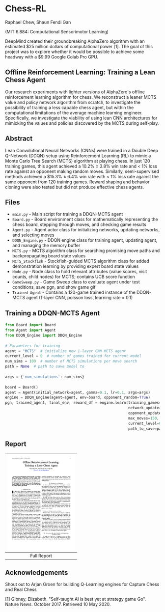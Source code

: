 # Chess-RL
Raphael Chew, Shaun Fendi Gan

(MIT 6.884: Computational Sensorimotor Learning)

DeepMind created their groundbreaking AlphaZero algorithm with an estimated $25 million dollars of computational power [1]. The goal of this project was to explore whether it would be possible to achieve some headway with a $9.99 Google Colab Pro GPU. 

## Offline Reinforcement Learning: Training a Lean Chess Agent

Our research experiments with lighter versions of AlphaZero's offline reinforcement learning algorithm for chess. We reconstruct a leaner MCTS value and policy network algorithm from scratch, to investigate the possibility of training a less capable chess agent, but within the computational limitations of the average machine learning engineer. Specifically, we investigate the viability of using lean CNN architectures for mimicking the values and policies discovered by the MCTS during self-play. 

## Abstract
Lean Convolutional Neural Networks (CNNs) were trained in a Double Deep Q-Network (DDQN) setup using Reinforcement Learning (RL) to mimic a Monte Carlo Tree Search (MCTS) algorithm at playing chess. In just 120 training games, this agent achieved a 10.2% ± 3.8% win rate and < 1% loss rate against an opponent making random moves. Similarly, semi-supervised methods achieved a $15.3% ± 6.4% win rate with < 1% loss rate against the same opponent from 120 training games. Reward shaping and behavior cloning were also tested but did not produce effective chess agents. 

## Files 
- `main.py` - Main script for training a DDQN-MCTS agent
- `Board.py` - Board environment class for mathematically representing the chess board, stepping through moves, and checking game results
- `Agent.py` - Agent actor class for initializing networks, updating networks, and selecting moves
- `DDQN_Engine.py` - DDQN engine class for training agent, updating agent, and managing the memory buffer
- `MCTS.py` - MCTS algorithm class for searching promising move paths and backpropagating board state values
- `MCTS_Stockfish` - Stockfish-guided MCTS algorithm class for added demonstration learning by providing expert board state values
- `Node.py` - Node class to hold relevant attributes (value scores, visit counts, child nodes) for MCTS; contains UCB score function
- `GameSweep.py` - Game Sweep class to evaluate agent under test conditions, save pgn, and show game gif
- `Trained Agent` - Contains a 120-game trained instance of the DDQN-MCTS agent (1-layer CNN, poisson loss, learning rate = 0.1)

## Training a DDQN-MCTS Agent
```python
from Board import Board
from Agent import Agent
from DDQN_Engine import DDQN_Engine

# Parameters for training
agent = "MCTS"  # initialize new 1-layer CNN MCTS agent
current_level = 0  # number of games trained for current model
num_sims = 100  # number of MCTS simulations per move search
path = None  # path to save model to

args = {'num_simulations': num_sims}

board = Board()
agent = Agent(initial_network=agent, gamma=0.1, lr=0.1, args=args)
engine = DDQN_Engine(agent=agent, env=board, opponent_random=True)
pgn, trained_agent, final_env, reward_df = engine.learn(training_games=300,
                                                        network_update=1,
                                                        opponent_update=50,
                                                        max_moves=150,
                                                        current_level=0,
                                                        path_to_save=path)
```

## Report
|<a href="https://github.com/raphcwj/Chess-RL/blob/main/Paper/Chess-RL%20Paper.pdf"><img src="https://github.com/raphcwj/Chess-RL/blob/main/Paper/Chess-RL%20Paper%20Thumbnail.png" alt="Illustration" width="220px"/></a>|
|:--:|
|Full Report|

## Acknowledgements
Shout out to Arjan Groen for building Q-Learning engines for Capture Chess and Real Chess

[1] Gibney, Elizabeth. "Self-taught AI is best yet at strategy game Go". Nature News. October 2017. Retrieved 10 May 2020.
